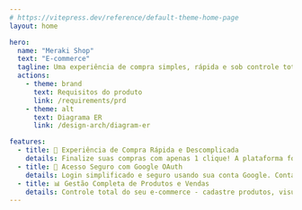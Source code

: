```yaml
---
# https://vitepress.dev/reference/default-theme-home-page
layout: home

hero:
  name: "Meraki Shop"
  text: "E-commerce"
  tagline: Uma experiência de compra simples, rápida e sob controle total.
  actions:
    - theme: brand
      text: Requisitos do produto
      link: /requirements/prd
    - theme: alt
      text: Diagrama ER
      link: /design-arch/diagram-er

features:
  - title: 🚀 Experiência de Compra Rápida e Descomplicada
    details: Finalize suas compras com apenas 1 clique! A plataforma foi pensada para oferecer agilidade e praticidade na jornada do usuário, reduzindo etapas e otimizando conversões.
  - title: 🔐 Acesso Seguro com Google OAuth
    details: Login simplificado e seguro usando sua conta Google. Contas autorizadas de admin desbloqueiam funções exclusivas como cadastro de produtos e acesso ao painel de vendas.
  - title: 📊 Gestão Completa de Produtos e Vendas
    details: Controle total do seu e-commerce - cadastre produtos, visualize vendas e acompanhe o histórico de compras. Tudo organizado em páginas dedicadas para facilitar sua administração.
---
```


